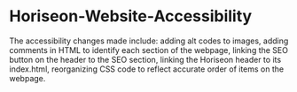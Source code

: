 # Horiseon-Website-Accessibility

The accessibility changes made include: adding alt codes to images, adding comments in HTML to identify each section of the webpage, linking the SEO button on the header to the SEO section, linking the Horiseon header to its index.html, reorganizing CSS code to reflect accurate order of items on the webpage.
